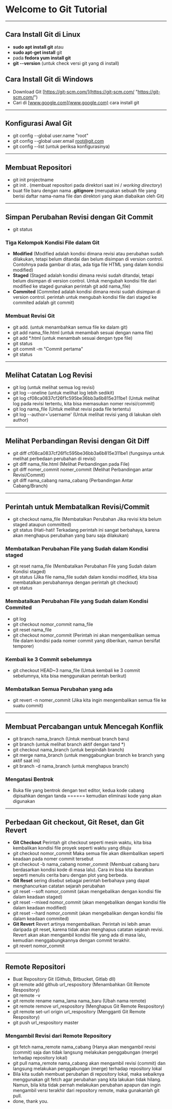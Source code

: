 # Welcome to Git Tutorial

----------

## Cara Install Git di Linux
- **sudo apt install git** atau
- **sudo apt-get install** git
- pada **fedora yum install git**
- **git --version** (untuk check versi git yang di install)

## Cara Install Git di Windows
- Download Git [https://git-scm.com/](https://git-scm.com/ "https://git-scm.com/")
- Cari di [www.google.com](www.google.com) cara install git

----------

## Konfigurasi Awal Git
- git config --global user.name "root"
- git config --global user.email root@git.com
- git config --list (untuk periksa konfigurasinya)

----------

## Membuat Repositori
- git init projectname
- git init . (membuat repositori pada direktori saat ini / *working directory*)
- buat file baru dengan nama **.gitignore** (merupakan sebuah file yang berisi daftar nama-nama file dan direktori yang akan diabaikan oleh Git)

----------

## Simpan Perubahan Revisi dengan Git Commit
- git status

### Tiga Kelompok Kondisi File dalam Git
- **Modified** (Modified adalah kondisi dimana revisi atau perubahan sudah dilakukan, tetapi belum ditandai dan belum disimpan di version control. Contohnya pada gambar di atas, ada tiga file HTML yang dalam kondisi modified)
- **Staged** (Staged adalah kondisi dimana revisi sudah ditandai, tetapi belum disimpan di version control. Untuk mengubah kondisi file dari modified ke staged gunakan perintah git add nama_file) 
- **Commited** (Commited adalah kondisi dimana revisi sudah disimpan di version control. perintah untuk mengubah kondisi file dari staged ke commited adalah git commit)

### Membuat Revisi Git
- git add. (untuk menambahkan semua file ke dalam git)
- git add nama_file.html (untuk menambah sesuai dengan nama file)
- git add *.html (untuk menambah sesuai dengan type file)
- git status
- git commit -m "Commit pertama"
- git status

----------

## Melihat Catatan Log Revisi
- git log (untuk melihat semua log revisi)
- git log --oneline (untuk melihat log lebih sedikit)
- git log cf08ca0837cf26f1c595be36bb3a6b815e311be1 (Untuk melihat log pada revisi tertentu, kita bisa memasukan nomer revisi/commit)
- git log nama_file (Untuk melihat revisi pada file tertentu)
- git log --author='username' (Untuk melihat revisi yang di lakukan oleh author)

----------

## Melihat Perbandingan Revisi dengan Git Diff
- git diff cf08ca0837cf26f1c595be36bb3a6b815e311be1 (fungsinya untuk melihat perbedaan perubahan di revisi)
- git diff nama_file.html (Melihat Perbandingan pada File)
- git diff nomer_commit nomer_commit (Melihat Perbandingan antar Revisi/Commit)
- git diff nama_cabang nama_cabang (Perbandingan Antar Cabang/Branch)

----------

## Perintah untuk Membatalkan Revisi/Commit
- git checkout nama_file (Membatalkan Perubahan Jika revisi kita belum staged ataupun committed)
- git status (Hati-hati! Terkadang perintah ini sangat berbahaya, karena akan menghapus perubahan yang baru saja dilakukan)

### Membatalkan Perubahan File yang Sudah dalam Kondisi staged

- git reset nama_file (Membatalkan Perubahan File yang Sudah dalam Kondisi staged)
- git status (Jika file nama_file sudah dalam kondisi modified, kita bisa membatalkan perubahannya dengan perintah git checkout)
- git status

### Membatalkan Perubahan File yang Sudah dalam Kondisi Commited
- git log
- git checkout nomor_commit nama_file 
- git reset nama_file
- git checkout nomor_commit (Perintah ini akan mengembalikan semua file dalam kondisi pada nomer commit yang diberikan, namun bersifat temporer)

### Kembali ke 3 Commit sebelumnya

- git checkout HEAD~3 nama_file (Untuk kembali ke 3 commit sebelumnya, kita bisa menggunakan perintah berikut)

### Membatalkan Semua Perubahan yang ada

- git revert -n nomer_commit (Jika kita ingin mengembalikan semua file ke suatu commit)


----------

## Membuat Percabangan untuk Mencegah Konflik

- git branch nama_branch (Untuk membuat branch baru)
- git branch (untuk melihat branch aktif dengan tand *)
- git checkout nama_branch (untuk berpindah branch)
- git merge nama_branch (untuk menggabungkan branch ke branch yang aktif saat ini)
- git branch -d nama_branch (untuk menghapus branch)

### Mengatasi Bentrok
- Buka file yang bentrok dengan text editor, kedua kode cabang dipisahkan dengan tanda ====== kemudian eliminasi kode yang akan digunakan

----------
## Perbedaan Git checkout, Git Reset, dan Git Revert
- **Git Checkout** Perintah git checkout seperti mesin waktu, kita bisa kembalikan kondisi file proyek seperti waktu yang dituju
- git checkout nomor_commit Maka semua file akan dikembalikan seperti keadaan pada nomer commit tersebut
- git checkout -b nama_cabang nomer_commit (Membuat cabang baru berdasarkan kondisi kode di masa lalu). Cara ini bisa kita ibaratkan seperti menulis cerita baru dengan plot yang berbeda.
- **Git Reset** sering disebut sebagai perintah berbahaya yang dapat menghancurkan catatan sejarah perubahan
- git reset --soft nomor_commit (akan mengebalikan dengan kondisi file dalam keadaan staged)
- git reset --mixed nomor_commit (akan mengebalikan dengan kondisi file dalam keadaan modified)
- git reset --hard nomor_commit (akan mengebalikan dengan kondisi file dalam keadaan commited)
- **Git Revert** Revert artinya mengembalikan. Perintah ini lebih aman daripada git reset, karena tidak akan menghapus catatan sejarah revisi. Revert akan akan mengambil kondisi file yang ada di masa lalu, kemudian menggabungkannya dengan commit terakhir.
- git revert nomor_commit

----------

## Remote Repositori
- Buat Repository Git (Github, Bitbucket, Gitlab dll)
- git remote add github url_respository (Menambahkan Git Remote Respository)
- git remote -v
- git remote rename nama_lama nama_baru (Ubah nama remote)
- git remote remove url_respository (Menghapus Git Remote Respository)
- git remote set-url origin url_respository (Mengganti Git Remote Respository)
- git push url_respository master

### Mengambil Revisi dari Remote Repository
- git fetch nama_remote nama_cabang (Hanya akan mengambil revisi (commit) saja dan tidak langsung melakukan penggabungan (merge) terhadap repository lokal)
- git pull nama_remote nama_cabang akan mengambil revisi (commit) dan langsung melakukan penggabungan (merge) terhadap repository lokal
- Bila kita sudah membuat perubahan di repository lokal, maka sebaiknya menggunakan git fetch agar perubahan yang kita lakukan tidak hilang. Namun, bila kita tidak pernah melakukan perubahan apapun dan ingin mengambil versi terakhir dari repository remote, maka gunakanlah git pull.
- done, thank you.
